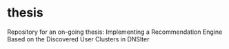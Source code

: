 thesis
======

Repository for an on-going thesis: Implementing a Recommendation Engine Based on the Discovered User Clusters in DNSlter
